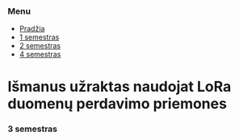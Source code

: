 ### Menu
- [Pradžia](https://ovidijusstukas.github.io/LoRa-smart-lock)
- [1 semestras](https://ovidijusstukas.github.io/LoRa-smart-lock/1-semestras)
- [2 semestras](https://ovidijusstukas.github.io/LoRa-smart-lock/2-semestras)
- [4 semestras](https://ovidijusstukas.github.io/LoRa-smart-lock/4-semestras)

# Išmanus užraktas naudojat LoRa duomenų perdavimo priemones

### 3 semestras